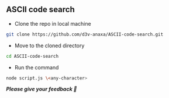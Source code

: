 ## ASCII code search

- Clone the repo in local machine 

```sh
git clone https://github.com/d3v-anaxa/ASCII-code-search.git
```

- Move to the cloned directory

```sh
cd ASCII-code-search
```
- Run the command

```sh 
node script.js \<any-character>
```

***Please give your feedback  💓***
